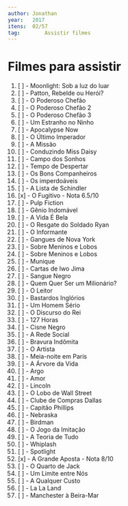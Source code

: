 ```yaml
---
author: Jonathan
year:   2017
itens: 	02/57
tag: 		Assistir filmes
---
```


# Filmes para assistir

01. [ ] - Moonlight: Sob a luz do luar
02. [ ] - Patton, Rebelde ou Herói?
03. [ ] - O Poderoso Chefão
04. [ ] - O Poderoso Chefão 2
05. [ ] - O Poderoso Chefão 3
06. [ ] - Um Estranho no Ninho
07. [ ] - Apocalypse Now
08. [ ] - O Último Imperador
09. [ ] - A Missão
10. [ ] - Conduzindo Miss Daisy
11. [ ] - Campo dos Sonhos
12. [ ] - Tempo de Despertar
13. [ ] - Os Bons Companheiros
14. [ ] - Os imperdoáveis
15. [ ] - A Lista de Schindler
16. [x] - O Fugitivo - Nota 6.5/10
17. [ ] - Pulp Fiction
18. [ ] - Gênio Indomável
19. [ ] - A Vida É Bela
20. [ ] - O Resgate do Soldado Ryan
21. [ ] - O Informante
22. [ ] - Gangues de Nova York
23. [ ] - Sobre Meninos e Lobos
24. [ ] - Sobre Meninos e Lobos
25. [ ] - Munique
26. [ ] - Cartas de Iwo Jima
27. [ ] - Sangue Negro
28. [ ] - Quem Quer Ser um Milionário?
29. [ ] - O Leitor
30. [ ] - Bastardos Inglórios
31. [ ] - Um Homem Sério
32. [ ] - O Discurso do Rei
33. [ ] - 127 Horas
34. [ ] - Cisne Negro
35. [ ] - A Rede Social
36. [ ] - Bravura Indômita
37. [ ] - O Artista
38. [ ] - Meia-noite em Paris
39. [ ] - A Árvore da Vida
40. [ ] - Argo
41. [ ] - Amor
42. [ ] - Lincoln
43. [ ] - O Lobo de Wall Street
44. [ ] - Clube de Compras Dallas
45. [ ] - Capitão Phillips
46. [ ] - Nebraska
47. [ ] - Birdman
48. [ ] - O Jogo da Imitação
49. [ ] - A Teoria de Tudo
50. [ ] - Whiplash
51. [ ] - Spotlight
52. [x] - A Grande Aposta - Nota 8/10
53. [ ] - O Quarto de Jack
54. [ ] - Um Limite entre Nós
55. [ ] - A Qualquer Custo 
56. [ ] - La La Land
57. [ ] - Manchester à Beira-Mar
